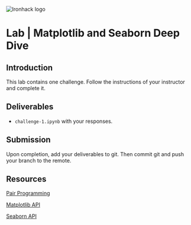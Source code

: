 ![Ironhack logo](https://i.imgur.com/1QgrNNw.png)

# Lab | Matplotlib and Seaborn Deep Dive

## Introduction

This lab contains one challenge. Follow the instructions of your instructor and complete it.

## Deliverables

- `challenge-1.ipynb` with your responses.

## Submission

Upon completion, add your deliverables to git. Then commit git and push your branch to the remote.

## Resources

[Pair Programming](https://en.wikipedia.org/wiki/Pair_programming)

[Matplotlib API](https://matplotlib.org/api/index.html)

[Seaborn API](https://seaborn.pydata.org/api.html)








